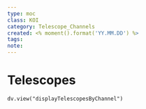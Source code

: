 ```yaml
---
type: moc
class: KOI
category: Telescope_Channels
created: <% moment().format('YY.MM.DD') %>
tags: 
note:
---
```


# Telescopes
```dataviewjs
dv.view("displayTelescopesByChannel")
```

